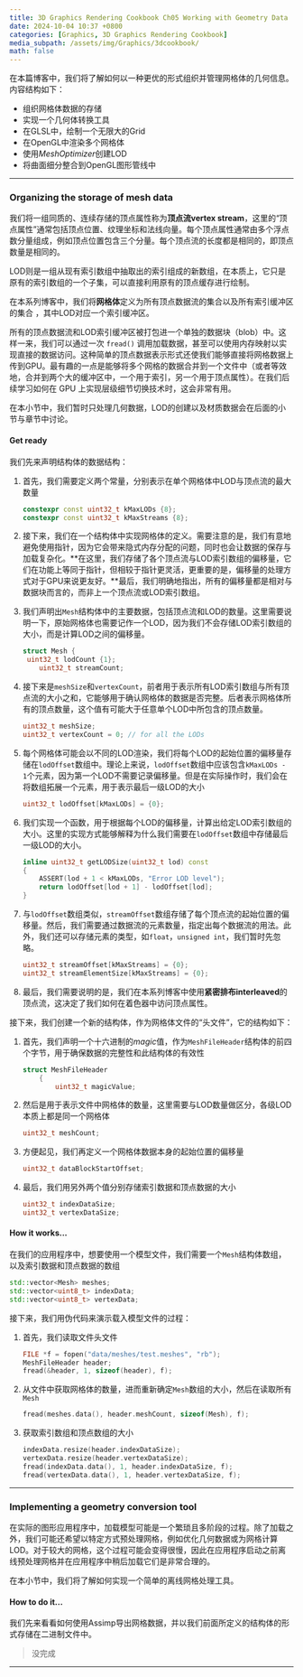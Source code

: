```yaml
---
title: 3D Graphics Rendering Cookbook Ch05 Working with Geometry Data
date: 2024-10-04 10:37 +0800
categories: [Graphics, 3D Graphics Rendering Cookbook]
media_subpath: /assets/img/Graphics/3dcookbook/
math: false
---
```


在本篇博客中，我们将了解如何以一种更优的形式组织并管理网格体的几何信息。内容结构如下：

- 组织网格体数据的存储
- 实现一个几何体转换工具
- 在GLSL中，绘制一个无限大的Grid
- 在OpenGL中渲染多个网格体
- 使用*MeshOptimizer*创建LOD
- 将曲面细分整合到OpenGL图形管线中

---

### Organizing the storage of mesh data

我们将一组同质的、连续存储的顶点属性称为**顶点流vertex stream**，这里的“顶点属性”通常包括顶点位置、纹理坐标和法线向量。每个顶点属性通常由多个浮点数分量组成，例如顶点位置包含三个分量。每个顶点流的长度都是相同的，即顶点数量是相同的。

LOD则是一组从现有索引数组中抽取出的索引组成的新数组，在本质上，它只是原有的索引数组的一个子集，可以直接利用原有的顶点缓存进行绘制。

在本系列博客中，我们将**网格体**定义为所有顶点数据流的集合以及所有索引缓冲区的集合 ，其中LOD对应一个索引缓冲区。

所有的顶点数据流和LOD索引缓冲区被打包进一个单独的数据块（blob）中。这样一来，我们可以通过一次 `fread()` 调用加载数据，甚至可以使用内存映射以实现直接的数据访问。这种简单的顶点数据表示形式还使我们能够直接将网格数据上传到GPU。最有趣的一点是能够将多个网格的数据合并到一个文件中（或者等效地，合并到两个大的缓冲区中，一个用于索引，另一个用于顶点属性）。在我们后续学习如何在 GPU 上实现层级细节切换技术时，这会非常有用。

在本小节中，我们暂时只处理几何数据，LOD的创建以及材质数据会在后面的小节与章节中讨论。

#### Get ready

我们先来声明结构体的数据结构：

1. 首先，我们需要定义两个常量，分别表示在单个网格体中LOD与顶点流的最大数量

   ```c++
   constexpr const uint32_t kMaxLODs {8};
   constexpr const uint32_t kMaxStreams {8};
   ```

2. 接下来，我们在一个结构体中实现网格体的定义。需要注意的是，我们有意地避免使用指针，因为它会带来隐式内存分配的问题，同时也会让数据的保存与加载复杂化。**在这里，我们存储了各个顶点流与LOD索引数组的偏移量，它们在功能上等同于指针，但相较于指针更灵活，更重要的是，偏移量的处理方式对于GPU来说更友好。**最后，我们明确地指出，所有的偏移量都是相对与数据块而言的，而非上一个顶点流或LOD索引数组。

3. 我们声明出`Mesh`结构体中的主要数据，包括顶点流和LOD的数量。这里需要说明一下，原始网格体也需要记作一个LOD，因为我们不会存储LOD索引数组的大小，而是计算LOD之间的偏移量。

   ```c++
   struct Mesh {
   	uint32_t lodCount {1};
       uint32_t streamCount;
   ```

4. 接下来是`meshSize`和`vertexCount`，前者用于表示所有LOD索引数组与所有顶点流的大小之和，它能够用于确认网格体的数据是否完整。后者表示网格体所有的顶点数量，这个值有可能大于任意单个LOD中所包含的顶点数量。

   ```c++
   uint32_t meshSize;
   uint32_t vertexCount = 0; // for all the LODs
   ```

5. 每个网格体可能会以不同的LOD渲染，我们将每个LOD的起始位置的偏移量存储在`lodOffset`数组中。理论上来说，`lodOffset`数组中应该包含`kMaxLODs - 1`个元素，因为第一个LOD不需要记录偏移量。但是在实际操作时，我们会在将数组拓展一个元素，用于表示最后一级LOD的大小

   ```c++
   uint32_t lodOffset[kMaxLODs] = {0};
   ```

6. 我们实现一个函数，用于根据每个LOD的偏移量，计算出给定LOD索引数组的大小。这里的实现方式能够解释为什么我们需要在`lodOffset`数组中存储最后一级LOD的大小。

   ```c++
   inline uint32_t getLODSize(uint32_t lod) const 
   {
       ASSERT(lod + 1 < kMaxLODs, "Error LOD level");
       return lodOffset[lod + 1] - lodOffset[lod];
   }
   ```

7. 与`lodOffset`数组类似，`streamOffset`数组存储了每个顶点流的起始位置的偏移量。然后，我们需要通过数据流的元素数量，指定出每个数据流的用法。此外，我们还可以存储元素的类型，如`float`，`unsigned int`，我们暂时先忽略。

   ```c++
   uint32_t streamOffset[kMaxStreams] = {0};
   uint32_t streamElementSize[kMaxStreams] = {0};
   ```

8. 最后，我们需要说明的是，我们在本系列博客中使用**紧密排布interleaved**的顶点流，这决定了我们如何在着色器中访问顶点属性。

接下来，我们创建一个新的结构体，作为网格体文件的“头文件”，它的结构如下：

1. 首先，我们声明一个十六进制的*magic*值，作为`MeshFileHeader`结构体的前四个字节，用于确保数据的完整性和此结构体的有效性

   ```c++
   struct MeshFileHeader
       {
           uint32_t magicValue;
   ```

2. 然后是用于表示文件中网格体的数量，这里需要与LOD数量做区分，各级LOD本质上都是同一个网格体

   ```c++
   uint32_t meshCount;
   ```

3. 方便起见，我们再定义一个网格体数据本身的起始位置的偏移量

   ```c++
   uint32_t dataBlockStartOffset;
   ```

4. 最后，我们用另外两个值分别存储索引数据和顶点数据的大小

   ```c++
   uint32_t indexDataSize;
   uint32_t vertexDataSize;
   ```

#### How it works...

在我们的应用程序中，想要使用一个模型文件，我们需要一个`Mesh`结构体数组，以及索引数据和顶点数据的数组

```c++
std::vector<Mesh> meshes;
std::vector<uint8_t> indexData;
std::vector<uint8_t> vertexData;
```

接下来，我们用伪代码来演示载入模型文件的过程：

1. 首先，我们读取文件头文件

   ```c++
   FILE *f = fopen("data/meshes/test.meshes", "rb");
   MeshFileHeader header;
   fread(&header, 1, sizeof(header), f);
   ```

2. 从文件中获取网格体的数量，进而重新确定`Mesh`数组的大小，然后在读取所有`Mesh`

   ```c++
   fread(meshes.data(), header.meshCount, sizeof(Mesh), f);
   ```

3. 获取索引数组和顶点数组的大小

   ```c++
   indexData.resize(header.indexDataSize);
   vertexData.resize(header.vertexDataSize);
   fread(indexData.data(), 1, header.indexDataSize, f);
   fread(vertexData.data(), 1, header.vertexDataSize, f);
   ```

---

### Implementing a geometry conversion tool

在实际的图形应用程序中，加载模型可能是一个繁琐且多阶段的过程。除了加载之外，我们可能还希望以特定方式预处理网格，例如优化几何数据或为网格计算 LOD。对于较大的网格，这个过程可能会变得很慢，因此在应用程序启动之前离线预处理网格并在应用程序中稍后加载它们是非常合理的。

在本小节中，我们将了解如何实现一个简单的离线网格处理工具。

#### How to do it...

我们先来看看如何使用Assimp导出网格数据，并以我们前面所定义的结构体的形式存储在二进制文件中。

> 没完成

---


